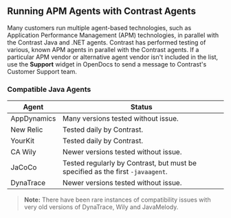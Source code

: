 <!--
title: "Running the Contrast Agent with other Agents"
description: "How our Agent behaves in the presence of others"
tags: "troubleshoot java agent APM AppDynamics YourKit Dynatrace NewRelic Wily"
-->

## Running APM Agents with Contrast Agents

Many customers run multiple agent-based technologies, such as Application Performance Management (APM) technologies, in parallel with the Contrast Java and .NET agents. Contrast has performed testing of various, known APM agents in parallel with the Contrast agents. If a particular APM vendor or alternative agent vendor isn't included in the list, use the **Support** widget in OpenDocs to send a message to Contrast's Customer Support team. 

### Compatible Java Agents

| Agent       | Status                   |
|-------------|--------------------------|
| AppDynamics | Many versions tested without issue. |
| New Relic   | Tested daily by Contrast. |
| YourKit     | Tested daily by Contrast. |
| CA Wily     | Newer versions tested without issue. |
| JaCoCo      | Tested regularly by Contrast, but must be specified as the first `-javaagent`. |
| DynaTrace | Newer versions tested without issue. |                                                                                 

> **Note:** There have been rare instances of compatibility issues with very old versions of DynaTrace, Wily and JavaMelody.
